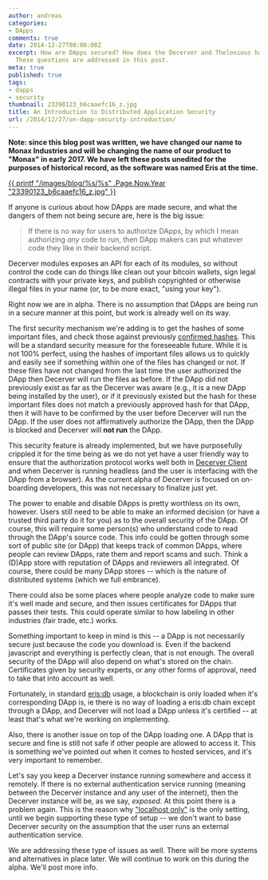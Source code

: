 ```yaml
---
author: andreas
categories:
- DApps
comments: true
date: 2014-12-27T00:00:00Z
excerpt: How are DApps secured? How does the Decerver and Thelonious handle DApp security?
  These questions are addressed in this post.
meta: true
published: true
tags:
- dapps
- security
thumbnail: 23390123_b6caaefc16_z.jpg
title: An Introduction to Distributed Application Security
url: /2014/12/27/on-dapp-security-introduction/
---
```


**Note: since this blog post was written, we have changed our name to Monax Industries and will be changing the name of our product to "Monax" in early 2017. We have left these posts unedited for the purposes of historical record, as the software was named Eris at the time.**

[{{ printf "/images/blog/%s/%s" .Page.Now.Year "23390123_b6caaefc16_z.jpg" }}](https://www.flickr.com/photos/kk/23390123/in/photolist-4uJ6aT-ag4zkN-asBLGG-d848qw-6JDfD8-34T4Z-eCaWn2-98sYER-7Hx7ig-ejcw3L-dYj3cw-8vR8W5-ehPXNM-29GeC-7oEdaD-dAFKPa-2vj3k2-dCz8na-6UKyJq-hjsKL-cJLzGh-drbr3g-5ru4oK-dU3PK3-8qi3MQ-bikriH-edjQhq-d7exeW-62J5N-brKi7f-4uwyQL-ccX3-imHm5z-92Cgam-dA29Tj-87az7W-98P4W5-n7qDvJ-evqszn-ayZi8V-73xSvY-cdBJCm-9XE9R5-cXXqXy-cv6bco-buwS46-9nKh7L-gtAxPC-9gGswk-6u3Npt)

If anyone is curious about how DApps are made secure, and what the dangers of them not being secure are, here is the big issue:

> If there is no way for users to authorize DApps, by which I mean authorizing *any* code to run, then DApp makers can put whatever code they like in their backend script.

Decerver modules exposes an API for each of its modules, so without control the code can do things like clean out your bitcoin wallets, sign legal contracts with your private keys, and publish copyrighted or otherwise illegal files in your name (or, to be more exact, "using your key").

Right now we are in alpha. There is no assumption that DApps are being run in a secure manner at this point, but work is already well on its way.

The first security mechanism we're adding is to get the hashes of some important files, and check those against previously [confirmed hashes](http://en.wikipedia.org/wiki/File_verification). This will be a standard security measure for the foreseeable future. While it is not 100% perfect, using the hashes of important files allows us to quickly and easily see if something within one of the files has changed or not. If these files have not changed from the last time the user authorized the DApp then Decerver will run the files as before. If the DApp did not previously exist as far as the Decerver was aware (e.g., it is a new DApp being installed by the user), or if it previously existed but the hash for these important files does not match a previously approved hash for that DApp, then it will have to be confirmed by the user before Decerver will run the DApp. If the user does not affirmatively authorize the DApp, then the DApp is blocked and Decerver will **not run** the DApp.

This security feature is already implemented, but we have purposefully crippled it for the time being as we do not yet have a user friendly way to ensure that the authorization protocol works well both in [Decerver Client](https://github.com/eris-ltd/decerver-client) and when Decerver is running headless (and the user is interfacing with the DApp from a browser). As the current alpha of Decerver is focused on on-boarding developers, this was not necessary to finalize just yet.

The power to enable and disable DApps is pretty worthless on its own, however. Users still need to be able to make an informed decision (or have a trusted third party do it for you) as to the overall security of the DApp. Of course, this will require some person(s) who understand code to read through the DApp's source code. This info could be gotten through some sort of public site (or DApp) that keeps track of common DApps, where people can review DApps, rate them and report scams and such. Think a (D)App store with reputation of DApps and reviewers all integrated. Of course, there could be many DApp stores -- which is the nature of distributed systems (which we full embrance).

There could also be some places where people analyze code to make sure it's well made and secure, and then issues certificates for DApps that passes their tests. This could operate similar to how labeling in other industries (fair trade, etc.) works.

Something important to keep in mind is this -- a DApp is not necessarily secure just because the code you download is. Even if the backend javascript and everything is perfectly clean, that is not enough. The overall security of the DApp will also depend on what's stored on the chain. Certificates given by security experts, or any other forms of approval, need to take that into account as well.

Fortunately, in standard [eris:db](https://erisindustries.com/components/erisdb) usage, a blockchain is only loaded when it's corresponding DApp is, ie there is no way of loading a eris:db chain except through a DApp, and Decerver will not load a DApp unless it's certified -- at least that's what we're working on implementing.

Also, there is another issue on top of the DApp loading one. A DApp that is secure and fine is still not safe if other people are allowed to access it. This is something we've pointed out when it comes to hosted services, and it's very important to remember.

Let's say you keep a Decerver instance running somewhere and access it remotely. If there is no external authentication service running (meaning between the Decerver instance and any user of the internet), then the Decerver instance will be, as we say, *exposed*. At this point there is a problem again. This is the reason why ["localhost only"](https://github.com/eris-ltd/decerver/issues/69#issuecomment-67769290) is the only setting, until we begin supporting these type of setup -- we don't want to base Decerver security on the assumption that the user runs an external authentication service.

We are addressing these type of issues as well. There will be more systems and alternatives in place later. We will continue to work on this during the alpha. We'll post more info.